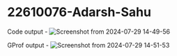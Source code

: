 # 22610076-Adarsh-Sahu

Code output - 
![Screenshot from 2024-07-29 14-49-56](https://github.com/user-attachments/assets/0b4ef370-a46d-4936-b2e8-eec3417c2d65)

GProf output - 
![Screenshot from 2024-07-29 14-51-53](https://github.com/user-attachments/assets/bf7b49ec-9f43-4b58-a109-369acced3542)
